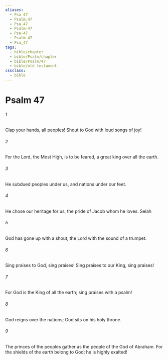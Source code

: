 ```yaml
---
aliases:
  - Psa 47
  - Psalm.47
  - Psa.47
  - Psalm-47
  - Psa-47
  - Psalm_47
  - Psa_47
tags:
  - bible/chapter
  - bible/Psalm/chapter
  - bible/Psalm/47
  - bible/old testament
cssclass:
  - bible
---
```


# Psalm 47

###### 1
Clap your hands, all peoples!   Shout to God with loud songs of joy!
###### 2
For the Lord, the Most High, is to be feared,   a great king over all the earth.
###### 3
He subdued peoples under us, and nations under our feet.
###### 4
He chose our heritage for us,   the pride of Jacob whom he loves. Selah
###### 5
God has gone up with a shout, the Lord with the sound of a trumpet.
###### 6
Sing praises to God, sing praises! Sing praises to our King, sing praises!
###### 7
For God is the King of all the earth; sing praises with a psalm!
###### 8
God reigns over the nations; God sits on his holy throne.
###### 9
The princes of the peoples gather as the people of the God of Abraham. For the shields of the earth belong to God; he is highly exalted!


